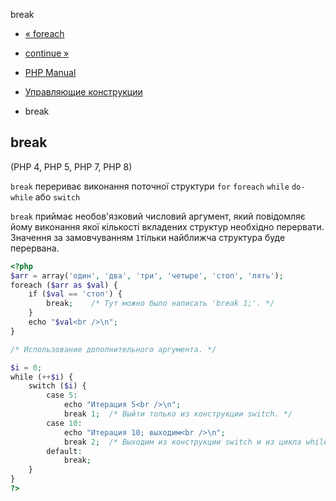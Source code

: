 break

-   [« foreach](control-structures.foreach.html)
    
-   [continue »](control-structures.continue.html)
    
-   [PHP Manual](index.md)
    
-   [Управляющие конструкции](language.control-structures.html)
    
-   break
    

## break

(PHP 4, PHP 5, PHP 7, PHP 8)

`break` перериває виконання поточної структури `for` `foreach` `while` `do-while` або `switch`

`break` приймає необов'язковий числовий аргумент, який повідомляє йому виконання якої кількості вкладених структур необхідно перервати. Значення за замовчуванням `1`тільки найближча структура буде перервана.

```php
<?php
$arr = array('один', 'два', 'три', 'четыре', 'стоп', 'пять');
foreach ($arr as $val) {
    if ($val == 'стоп') {
        break;    /* Тут можно было написать 'break 1;'. */
    }
    echo "$val<br />\n";
}

/* Использование дополнительного аргумента. */

$i = 0;
while (++$i) {
    switch ($i) {
        case 5:
            echo "Итерация 5<br />\n";
            break 1;  /* Выйти только из конструкции switch. */
        case 10:
            echo "Итерация 10; выходим<br />\n";
            break 2;  /* Выходим из конструкции switch и из цикла while. */
        default:
            break;
    }
}
?>
```